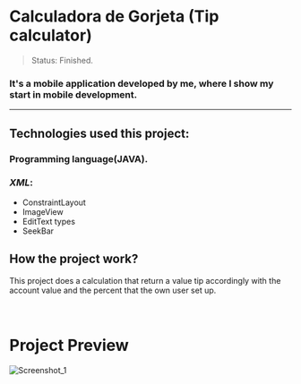# Calculadora de Gorjeta (Tip calculator)

> Status: Finished.

### It's a mobile application developed by me, where I show my start in mobile development.
--- 
## **Technologies used this project**:

### Programming language(JAVA).
### _XML_:

+ ConstraintLayout
+ ImageView
+ EditText types
+ SeekBar
## How the project work?

This project does a calculation that return a value tip accordingly with the account value and the percent that the own user set up.  
<br>
<br>

# Project Preview
![Screenshot_1](https://user-images.githubusercontent.com/86536889/145905296-b33e9f09-ecfc-4bbb-85b1-d73681dceee3.png)
